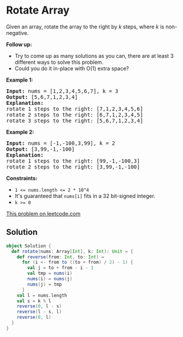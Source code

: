 # Rotate Array

<p>Given an array, rotate the array to the right by <em>k</em> steps, where&nbsp;<em>k</em>&nbsp;is non-negative.</p>

<p><strong>Follow up:</strong></p>

<ul>
<li>Try to come up as many solutions as you can, there are at least 3 different ways to solve this problem.</li>
<li>Could you do it in-place with O(1) extra space?</li>
</ul>

<p><strong>Example 1:</strong></p>
<pre>
<strong>Input:</strong> nums = [1,2,3,4,5,6,7], k = 3
<strong>Output:</strong> [5,6,7,1,2,3,4]
<strong>Explanation:</strong>
rotate 1 steps to the right: [7,1,2,3,4,5,6]
rotate 2 steps to the right: [6,7,1,2,3,4,5]
rotate 3 steps to the right: [5,6,7,1,2,3,4]
</pre>

<p><strong>Example 2:</strong></p>
<pre>
<strong>Input:</strong> nums = [-1,-100,3,99], k = 2
<strong>Output:</strong> [3,99,-1,-100]
<strong>Explanation:</strong>
rotate 1 steps to the right: [99,-1,-100,3]
rotate 2 steps to the right: [3,99,-1,-100]
</pre>

<p><strong>Constraints:</strong></p>
<ul>
<li><code>1 &lt;= nums.length &lt;= 2 * 10^4</code></li>
<li>It&#39;s guaranteed that <code>nums[i]</code> fits in a 32 bit-signed integer.</li>
<li><code>k &gt;= 0</code></li>
</ul>

[This problem on leetcode.com](https://leetcode.com/problems/rotate-array/)

## Solution

```scala
object Solution {
  def rotate(nums: Array[Int], k: Int): Unit = {
    def reverse(from: Int, to: Int) =
      for (i <- from to ((to + from) / 2) - 1) {
        val j = to + from - i - 1
        val tmp = nums(i)
        nums(i) = nums(j)
        nums(j) = tmp
      }
    val l = nums.length
    val s = k % l
    reverse(0, l - s)
    reverse(l - s, l)
    reverse(0, l)
  }
}
```
